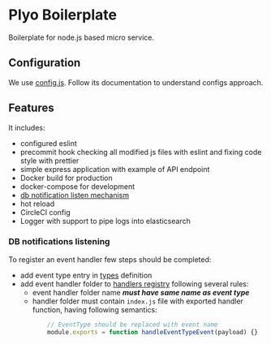 # Plyo Boilerplate
Boilerplate for node.js based micro service.

## Configuration

We use [config.js](https://github.com/lorenwest/node-config). Follow its documentation to understand configs approach.

## Features
It includes:
- configured eslint
- precommit hook checking all modified js files with eslint and fixing code style with prettier
- simple express application with example of API endpoint
- Docker build for production
- docker-compose for development
- [db notification listen mechanism](#db-notifications-listening)
- hot reload
- CircleCI config
- Logger with support to pipe logs into elasticsearch

### DB notifications listening

To register an event handler few steps should be completed:
 - add event type entry in [types](https://github.com/plyo/boilerplate/tree/master/src/events/types.js) definition
 - add event handler folder to [handlers registry](https://github.com/plyo/boilerplate/tree/master/src/events/handlers) following several rules:
   - event handler folder name ***must have same name as event type***
   - handler folder must contain `index.js` file with exported handler function, having following semantics:
      ```js
          // EventType should be replaced with event name
          module.exports = function handleEventTypeEvent(payload) {}
      ```


